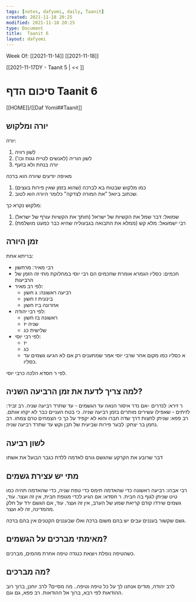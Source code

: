 ```yaml
---
tags: [notes, dafyomi, daily, Taanit] 
created: 2021-11-18 20:25
modified: 2021-11-18 20:25
type: Document
title:  Taanit 6
layout: dafyomi
---
```

Week Of: [[2021-11-14]]
[[2021-11-18]]

[[2021-11-17DY - Taanit 5 | << ]] 

# סיכום הדף  Taanit 6

[[HOME]]/[[Daf Yomi##Taanit]]

## יורה ומלקוש
יורה:
1. לשון רוויה
2. לשון הוריה (לאנשים לטייח גגות וכו')
3. יורה בנחת ולא בזעף

מאיפה יודעים שיורה הוא ברכה
1. כמו מלקוש שבטוח בא לברכה (שהוא בזמן שאין פירות בעצים)
2. שכתוב ביואל "את המורה לצדקה" כלומר היורה הוא לטוב.


מלקוש נקרא כך:
1. שמואל: דבר שמל את הקשיות של ישראל (חותך את הקשיות עורף של ישראל)
2. רבי ישמעאל: מלא קש (ממלא את התבואה בגבעוליה שהיא כבר כמעט מושלמת)

## זמן היורה
בריתא אחת: 
- רבי מאיר: מרחשון
- חכמים: כסליו
הגמרא אומרת שחכמים הם רבי יוסי במחלוקת מתי זה הזמן של הרביעות 
- לפי רב מאיר:  
	- רביעה ראשונה: ג חשון
	- בינונית ז חשון
	- אחרונה ביז חשון
- לפי רבי יהודה:
	- ראשונה בז חשון
	- שניה יז
	- שלישית כג
- לפי רבי יוסי:
	- יז
	- כג
	- א כסליו
כמו מקום אחר שרבי יוסי אמר שמתענים רק אם לא הגיעו גשמים עד כסליו.

לפי ר חסדא הלכה כרבי יוסי.
## למה צריך לדעת את זמן הרביעה השניה?
ר זירא: לנדרים -אם נדר איסור הנאה עד הגשמים - עד שתרד רביעה שניה.
רב זביד: לזיתים - שאפילו עשירים מותרים בזמן רביעה שניה. כי בטח העניים כבר לא יקחו אותם.
רב פפא: שניתן לחצות דרך שדה חברו והוא לא יקפיד על כך כי הצמחים טרם צמחו.
רב נחמן בר יצחק: לבער פירות שביעית של תבן וקש עד שתרד רביעה שניה.

## לשון רביעה
דבר שרובע את הקרקע שהגשם גורם לאדמה ללדת כגבר הבועל את אשתו

## מתי יש עצירת גשמים
רבי אבהו: רביעה ראשונה כדי שהאדמה תימס כדי טפח
שניה, כדי שהאדמה תהיה כמו טיט שניתן לגוף בה חבית.
ר חסדא: אם הגיע לכדי מגופת חבית, אין זה ועצר.
עוד, גשמים שירדו קודם קריאת שמע של הערב, אין זה ועצר.
עוד, אם הגשם ירד על חלק מהמדינה, זה לא ועצר.

גשם שקשור בעננים עבים יש בהם משום ברכה ואלו שבעננים הקטנים אין בהם ברכה.
 
 ## מאימתי מברכים על הגשמים?
 כשהטיפה נופלת ויוצאת כנגדה טיפה אחרת מהמים, מברכים.
 ## מה מברכים?
 לרב יהודה, מודים אנחנו לך על כל טיפה וטיפה.. 
מה מסיים?
לרב יוחנן, ברוך רוב ההודאות 
 לפי רבא, ברוך אל ההודאות.
רב פפא, גם וגם.



